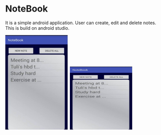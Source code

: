 # NoteBook

It is a simple android application. User can create, edit and delete notes. This is build on android studio.

<img src="https://github.com/tamanna037/NoteBook/blob/master/n1.jpg" height="300" width="200">

<img src="https://github.com/tamanna037/NoteBook/blob/master/n1.jpg" height="200" width="200">
